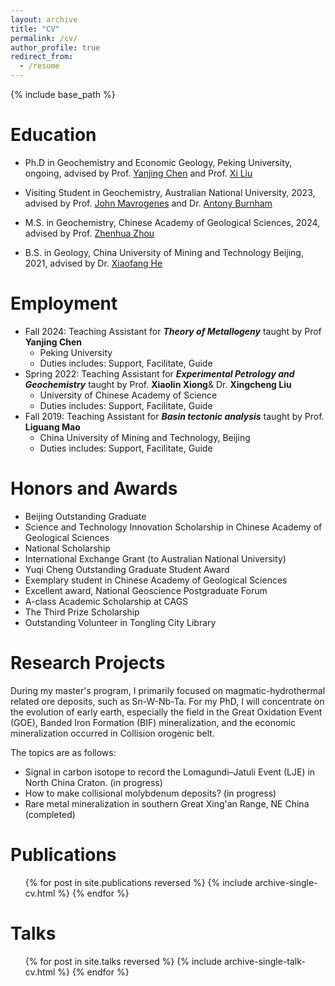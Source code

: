 ```yaml
---
layout: archive
title: "CV"
permalink: /cv/
author_profile: true
redirect_from:
  - /resume
---
```


{% include base_path %}

Education
======
* Ph.D in Geochemistry and Economic Geology, Peking University, ongoing, advised by Prof. [Yanjing Chen](https://faculty.pku.edu.cn/chenyanjing/zh_CN/index.htm) and Prof. [Xi Liu](https://sess2.pku.edu.cn/organization/gwgy/dw/ryzc/bjdxbrjhtpyjy/lx/index.htm)

* Visiting Student in Geochemistry, Australian National University, 2023, advised by Prof. [John Mavrogenes](https://earthsciences.anu.edu.au/people/professor-john-mavrogenes) and Dr. [Antony Burnham](https://earthsciences.anu.edu.au/people/dr-antony-burnham) 

* M.S. in Geochemistry, Chinese Academy of Geological Sciences, 2024, advised by Prof. [Zhenhua Zhou](http://www.imr.cgs.gov.cn/rcdw/gyjs/zdsyscxpt/sdzyyjs/202207/t20220728_708863.html)

* B.S. in Geology, China University of Mining and Technology Beijing, 2021, advised by Dr. [Xiaofang He](https://dcxy.cumtb.edu.cn/info/1012/2672.htm)

  

Employment
======
* Fall 2024: Teaching Assistant for ***Theory of Metallogeny*** taught by Prof **Yanjing Chen**
  * Peking University
  * Duties includes: Support, Facilitate, Guide
* Spring 2022: Teaching Assistant for ***Experimental Petrology and Geochemistry***  taught by Prof. **Xiaolin Xiong**& Dr. **Xingcheng Liu**
  * University of Chinese Academy of Science
  * Duties includes: Support, Facilitate, Guide
* Fall 2019:  Teaching Assistant for ***Basin tectonic analysis*** taught by Prof. **Liguang Mao**
  * China University of Mining and Technology, Beijing
  * Duties includes: Support, Facilitate, Guide

# Honors and Awards

* Beijing Outstanding Graduate
* Science and Technology Innovation Scholarship in Chinese Academy of Geological Sciences
* National Scholarship
* International Exchange Grant (to Australian National University)
* Yuqi Cheng Outstanding Graduate Student Award
* Exemplary student in Chinese Academy of Geological Sciences
* Excellent award, National Geoscience Postgraduate Forum
* A-class Academic Scholarship at CAGS
* The Third Prize Scholarship
* Outstanding Volunteer in Tongling City Library 

Research Projects
======

During my master's program, I primarily focused on magmatic-hydrothermal related ore deposits, such as Sn-W-Nb-Ta. For my PhD, I will concentrate on the evolution of early earth, especially the field in the Great Oxidation Event (GOE), Banded Iron Formation (BIF) mineralization, and the economic mineralization occurred in Collision orogenic belt.

The topics are as follows:

* Signal in carbon isotope to record the Lomagundi–Jatuli Event (LJE) in North China Craton. (in progress)
* How to make collisional molybdenum deposits? (in progress)
* Rare metal mineralization in southern Great Xing'an Range, NE China (completed)

Publications
======
  <ul>{% for post in site.publications reversed %}
    {% include archive-single-cv.html %}
  {% endfor %}</ul>

Talks
======
  <ul>{% for post in site.talks reversed %}
    {% include archive-single-talk-cv.html  %}
  {% endfor %}</ul>
